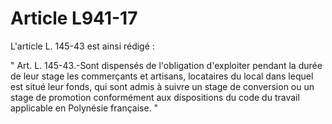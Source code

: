 # Article L941-17

L'article L. 145-43 est ainsi rédigé :

" Art. L. 145-43.-Sont dispensés de l'obligation d'exploiter pendant la durée de leur stage les commerçants et artisans, locataires du local dans lequel est situé leur fonds, qui sont admis à suivre un stage de conversion ou un stage de promotion conformément aux dispositions du code du travail applicable en Polynésie française. "
